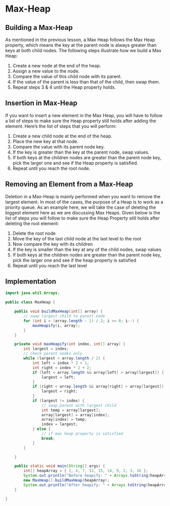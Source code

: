 # Max-Heap
## **Building a Max-Heap**

As mentioned in the previous lesson, a Max Heap follows the Max Heap property, which means the key at the parent node is always greater than keys at both child nodes. The following steps illustrate how we build a Max Heap:

1. Create a new node at the end of the heap.
2. Assign a new value to the node.
3. Compare the value of this child node with its parent.
4. If the value of the parent is less than that of the child, then swap them.
5. Repeat steps 3 & 4 until the Heap property holds.

## **Insertion in Max-Heap**

If you want to insert a new element in the Max Heap, you will have to follow a list of steps to make sure the Heap property still holds after adding the element. Here’s the list of steps that you will perform:

1. Create a new child node at the end of the heap.
2. Place the new key at that node.
3. Compare the value with its parent node key.
4. If the key is greater than the key at the parent node, swap values.
5. If both keys at the children nodes are greater than the parent node key, pick the larger one and see if the Heap property is satisfied.
6. Repeat until you reach the root node.

## **Removing an Element from a Max-Heap**

Deletion in a Max-Heap is mainly performed when you want to remove the largest element. In most of the cases, the purpose of a Heap is to work as a priority queue. As an example here, we will take the case of deleting the biggest element here as we are discussing Max Heaps. Given below is the list of steps you will follow to make sure the Heap Property still holds after deleting the root element:

1. Delete the root node
2. Move the key of the last child node at the last level to the root
3. Now compare the key with its children
4. If the key is smaller than the key at any of the child nodes, swap values
5. If both keys at the children nodes are greater than the parent node key, pick the larger one and see if the heap property is satisfied
6. Repeat until you reach the last level

## Implementation

```java
import java.util.Arrays;

public class MaxHeap {

    public void buildMaxHeap(int[] array) {
        // swap largest child to parent node 
        for (int i = (array.length - 1) / 2; i >= 0; i--) {
            maxHeapify(i, array);
        }
    }

    private void maxHeapify(int index, int[] array) {
        int largest = index;
        // check parent nodes only
        while (largest < array.length / 2) {
            int left = index * 2 + 1;
            int right = index * 2 + 2;
            if (left < array.length && array[left] > array[largest]) {
                largest = left;
            }
            if (right < array.length && array[right] > array[largest]) {
                largest = right;
            }
            if (largest != index) {
                // swap parent with largest child
                int temp = array[largest];
                array[largest] = array[index];
                array[index] = temp;
                index = largest;
            } else {
                // if max heap property is satisfied 
                break;
            }
        }

    }

    public static void main(String[] args) {
        int[] heapArray = { 1, 4, 7, 12, 15, 14, 9, 2, 3, 16 };
        System.out.println("Before heapify: " + Arrays.toString(heapArray));
        new MaxHeap().buildMaxHeap(heapArray);
        System.out.println("After heapify: " + Arrays.toString(heapArray));
    }

}
```